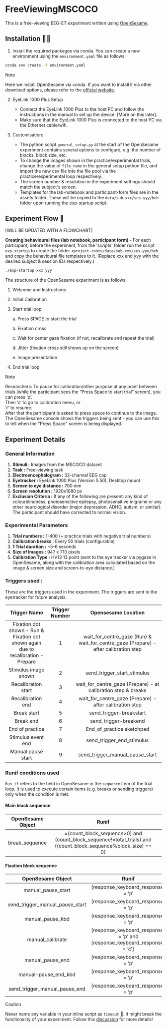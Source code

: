 # FreeViewingMSCOCO 

This is a free-viewing EEG-ET experiment written using [OpenSesame](https://osdoc.cogsci.nl/).

## Installation 👩‍💻

1. Install the required packages via conda. You can create a new environment using the `environment.yaml` file as follows:
```bash
conda env create -f environment.yaml
```

> [!NOTE]  
> Here we install OpenSesame via conda. If you want to install it via other download options, please refer to the [official website](https://osdoc.cogsci.nl/3.2/download#all-download-options).

2. EyeLink 1000 Plus Setup
    - Connect the EyeLink 1000 Plus to the host PC and follow the instructions in the manual to set up the device. [More on this later].
    - Make sure that the EyeLink 1000 Plus is connected to the host PC via the Ethernet cable/wifi.

3. Customisation: 
	- The python script `general_setup.py` at the start of the OpenSesame experiment contains several options to configure, e.g. the number of blocks, block size, etc.
	- To change the images shown in the practice/experimental trials, change the value of `file_name` in the general setup python file, and import the new csv file into the file pool via the practice/experimental loop respectively.
	- The screen number & resolution in the experiment settings should match the subject's screen.
	- Templates for the lab-notebook and participant-form files are in the assets folder. These will be copied to the `data/sub-xxx/ses-yyy/beh` folder upon running the exp-startup script. 

## Experiment Flow 🌊

[WILL BE UPDATED WITH A FLOWCHART]

**Creating behavioural files (lab notebook, participant form)** - For each participant, before the experiment, from the 'scripts' folder run the script `exp-startup` to create the folder `<project-root>/data/sub-xxx/ses-yyy/beh` and copy the behavioural file templates to it. (Replace xxx and yyy with the desired subject & session IDs respectively.)

```bash
./exp-startup xxx yyy
```

The structure of the OpenSesame experiment is as follows:

1. Welcome and Instructions
2. Initial Calibration
3. Start trial loop

    a. Press SPACE to start the trial

    b. Fixation cross

    c. Wait for center gaze fixation (if not, recalibrate and repeat the trial)

    d. Jitter (fixation cross still shows up on the screen)

    e. Image presentation
4. End trial loop

> [!NOTE]  
> Researchers: To pause for calibration/other purpose at any point between trials (while the participant sees the “Press Space to start trial” screen), you can press ‘p’.   
> Then ‘c’ to go to calibration menu, or   
> ‘r’ to resume.   
> After that the participant is asked to press space to continue to the image.   
> The OpenSesame console shows the triggers being sent - you can use this to tell when the "Press Space" screen is being displayed.



## Experiment Details

### General Information
1. **Stimuli :** Images from the MSCOCO dataset
2. **Task :** Free-viewing task
3. **Electroencephalogram :** 32-channel EEG cap
4. **Eyetracker :** EyeLink 1000 Plus (Version 5.50), Desktop mount
5. **Screen to eye distance :** 700 mm
6. **Screen resolution :** 1920x1080 px
7. **Exclusion Criteria :** If any of the following are present: any kind of colourblindness, photosensitive epilepsy, photosensitive migraine or any other neurological disorder (major depression, ADHD, autism, or similar). The participant should have corrected to normal vision.

### Experimental Parameters
1. **Trial numbers :** 1-400 (+ practice trials with negative trial numbers)
2. **Calibration breaks** : Every 50 trials (configurable)
3. **1 Trial duration :** ~5-6 seconds
4. **Size of Images :** 947 x 710 pixels
5. **Calibration Type :** HV13 13 point (sent to the eye tracker via pygaze in OpenSesame, along with the calibration area calculated based on the image & screen size and screen-to-eye distance.)


### Triggers used :

These are the triggers used in the experiment. The triggers are sent to the eyetracker for future analysis.

|                                  **Trigger Name**                                 | **Trigger Number** |                                 **Opensesame Location**                                 |
|:---------------------------------------------------------------------------------:|:------------------:|:---------------------------------------------------------------------------------------:|
| Fixation dot shown - Run & Fixation dot shown again due to recalibration - Prepare |          1         | wait_for_centre_gaze (Run) & wait_for_centre_gaze (Prepare) - after calibration step |
|                                Stimulus image shown                               |          2         |                               send_trigger_start_stimulus                               |
|                                Recalibration start                                |          3         |             wait_for_centre_gaze (Prepare) - at calibration step & breaks             |
|                                 Recalibration end                                 |          4         |                 wait_for_centre_gaze (Prepare) - after calibration step                 |
|                                    Break start                                    |          5         |                                 send_trigger-breakstart                                 |
|                                     Break end                                     |          6         |                                  send_trigger-breakend                                  |
|                                  End of practice                                  |          7         |                                End_of_practice sketchpad                                |
|                                 Stimulus event end                                |          8         |                                send_trigger_end_stimulus                                |
|                                 Manual pause start                                |          9         |                             send_trigger_manual_pause_start                             |



### Runif conditions used
`Run if` refers to the field in OpenSesame in the `sequence` item of the trial loop. It is used to execute certain items (e.g. breaks or sending triggers) only when the condition is met.

#### Main block sequence

| OpenSesame Object |                                                        Runif                                                       |   |
|:-----------------:|:------------------------------------------------------------------------------------------------------------------:|---|
|   break_sequence  | =(count_block_sequence&gt;0) and (count_block_sequence!=total_trials) and ((count_block_sequence%block_size) == 0) |   |

#### Fixation block sequence

|      **OpenSesame Object**      |                                  **Runif**                                 |
|:-------------------------------:|:--------------------------------------------------------------------------:|
|        manual_pause_start       |                     [response_keyboard_response] = ‘p’                     |
| send_trigger_manual_pause_start |                     [response_keyboard_response] = ‘p’                     |
|         manual_pause_kbd        |                     [response_keyboard_response] = ‘p’                     |
|         manual_calibrate        | [response_keyboard_response] = ‘p’ and [response_keyboard_response] = ‘c’] |
|         manual_pause_end        |                     [response_keyboard_response] = ‘p’                     |
|       manual-pause_end_kbd      |                     [response_keyboard_response] = ‘p’                     |
|  send_trigger_manual_pause_end  |                     [response_keyboard_response] = ‘p’                     |

> [!CAUTION]
> Never name any variable in your inline script as `timeout` 🥲. It might break the functionality of your experiment. Follow this [discussion](https://forum.cogsci.nl/discussion/6393/sketchpad-does-not-wait-for-the-keypress) for more details!